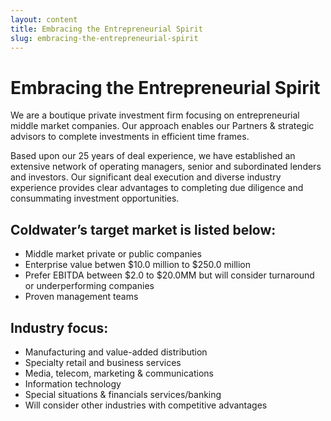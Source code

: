 ```yaml
---
layout: content
title: Embracing the Entrepreneurial Spirit
slug: embracing-the-entrepreneurial-spirit
---
```


# Embracing the Entrepreneurial Spirit

We are a boutique private investment firm focusing on entrepreneurial middle market companies. Our approach enables our Partners & strategic advisors to complete investments in efficient time frames.

Based upon our 25 years of deal experience, we have established an extensive network of operating managers, senior and subordinated lenders and investors.  Our significant deal execution and diverse industry experience provides clear advantages to completing due diligence and consummating investment opportunities.

## Coldwater’s target market is listed below:

- Middle market private or public companies
- Enterprise value betwen $10.0 million to $250.0 million
- Prefer EBITDA between $2.0 to $20.0MM but will consider turnaround or underperforming companies
- Proven management teams

## Industry focus:

- Manufacturing and value-added distribution
- Specialty retail and business services
- Media, telecom, marketing & communications
- Information technology
- Special situations & financials services/banking
- Will consider other industries with competitive advantages
